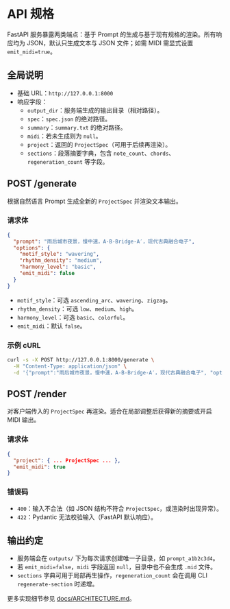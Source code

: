 # API 规格

FastAPI 服务暴露两类端点：基于 Prompt 的生成与基于现有规格的渲染。所有响应均为 JSON，默认只生成文本与 JSON 文件；如需 MIDI 需显式设置 `emit_midi=true`。

## 全局说明
- 基础 URL：`http://127.0.0.1:8000`
- 响应字段：
  - `output_dir`：服务端生成的输出目录（相对路径）。
  - `spec`：`spec.json` 的绝对路径。
  - `summary`：`summary.txt` 的绝对路径。
  - `midi`：若未生成则为 `null`。
  - `project`：返回的 `ProjectSpec`（可用于后续再渲染）。
  - `sections`：段落摘要字典，包含 `note_count`、`chords`、`regeneration_count` 等字段。

## POST /generate
根据自然语言 Prompt 生成全新的 `ProjectSpec` 并渲染文本输出。

### 请求体
```json
{
  "prompt": "雨后城市夜景，慢中速，A-B-Bridge-A′，现代古典融合电子",
  "options": {
    "motif_style": "wavering",
    "rhythm_density": "medium",
    "harmony_level": "basic",
    "emit_midi": false
  }
}
```

- `motif_style`：可选 `ascending_arc`、`wavering`、`zigzag`。
- `rhythm_density`：可选 `low`、`medium`、`high`。
- `harmony_level`：可选 `basic`、`colorful`。
- `emit_midi`：默认 `false`。

### 示例 cURL
```bash
curl -s -X POST http://127.0.0.1:8000/generate \
  -H "Content-Type: application/json" \
  -d '{"prompt":"雨后城市夜景，慢中速，A-B-Bridge-A′，现代古典融合电子", "options":{"rhythm_density":"medium","harmony_level":"basic"}}'
```

## POST /render
对客户端传入的 `ProjectSpec` 再渲染。适合在局部调整后获得新的摘要或开启 MIDI 输出。

### 请求体
```json
{
  "project": { ... ProjectSpec ... },
  "emit_midi": true
}
```

### 错误码
- `400`：输入不合法（如 JSON 结构不符合 `ProjectSpec`，或渲染时出现异常）。
- `422`：Pydantic 无法校验输入（FastAPI 默认响应）。

## 输出约定
- 服务端会在 `outputs/` 下为每次请求创建唯一子目录，如 `prompt_a1b2c3d4`。
- 若 `emit_midi=false`，`midi` 字段返回 `null`，目录中也不会生成 `.mid` 文件。
- `sections` 字典可用于局部再生操作，`regeneration_count` 会在调用 CLI `regenerate-section` 时递增。

更多实现细节参见 [docs/ARCHITECTURE.md](./ARCHITECTURE.md)。
